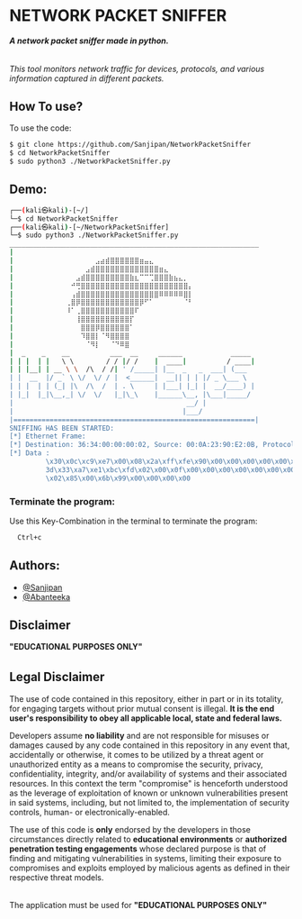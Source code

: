 
# NETWORK PACKET SNIFFER

***A network packet sniffer made in python.***
######
*This tool monitors network traffic for devices, protocols, and various information captured in different packets.*

## How To use?
To use the code:
```bash
$ git clone https://github.com/Sanjipan/NetworkPacketSniffer
$ cd NetworkPacketSniffer
$ sudo python3 ./NetworkPacketSniffer.py
```
    
## Demo:
```bash
┌──(kali㉿kali)-[~/]
└─$ cd NetworkPacketSniffer
┌──(kali㉿kali)-[~/NetworkPacketSniffer]
└─$ sudo python3 ./NetworkPacketSniffer.py
______________________________________________________________
|                                                            
|             ⠀⠀⠀⠀⠀⠀⣠⣴⣾⣿⣿⣿⣿⣿⣿⣶⣤⣄⠀⠀⠀⠀⠀⠀⠀⠀              
|             ⠀⠀⠀⠀⣠⣾⣿⣿⣿⣿⣿⣿⣿⣿⣿⣿⣿⣿⣿⣶⣄⠀⠀⠀⠀⠀             
|             ⠀⠀⣠⣾⣿⣿⣿⣿⣿⣿⣿⣿⣿⣷⣆⠉⠉⢉⣿⣿⣿⣷⣦⣄⡀⠀            
|             ⠀⠚⢛⣿⣿⣿⣿⣿⣿⣿⣿⣿⣿⣿⣿⣿⣿⣿⣿⣿⣿⣿⣿⣿⣿⡄            
|             ⠀⢠⣾⣿⣿⣿⣿⣿⣿⣿⣿⣿⣿⣿⣿⣿⣿⣿⣿⠿⠿⠿⠿⠿⣿⡇            
|             ⢀⣿⡿⣿⣿⣿⣿⣿⣿⣿⣿⣿⣿⣿⣿⡿⠋⠁⠀⠀⠀⠀⠀⠀⠈⠃             
|             ⠸⠁⢀⣿⣿⣿⣿⣿⣿⣿⣿⣿⣿⣿⠏⠀⠀⠀⠀⠀⠀⠀⠀⠀⠀⠀             
|             ⠀⠀⢸⣿⣿⣿⣿⣿⣿⣿⣿⣿⣿⡏⠀⠀⠀⠀⠀⠀⠀⠀⠀⠀⠀⠀              
|             ⠀⠀⠀⣿⣿⣿⡿⣿⣿⣿⣿⣿⣿⠁⠀⠀⠀⠀⠀⠀⠀⠀⠀⠀⠀⠀             
|             ⠀⠀⠀⠹⣿⣿⡇⠈⠻⣿⣿⣿⣿⠀⠀⠀⠀⠀⠀⠀⠀⠀⠀⠀⠀⠀              
|             ⠀⠀⠀⠀⠈⠻⡇⠀⠀⠈⠙⠿⣿⠀⠀⠀⠀⠀⠀⠀⠀⠀⠀⠀⠀⠀               
|  _    _    __          ___  __     ______            _____ 
| | |  | |   \ \        / / |/ /    |  ____|          / ____|
| | |__| | __ \ \  /\  / /| ' /_____| |__  _   _  ___| (___  
| |  __  |/ _` \ \/  \/ / |  <______|  __|| | | |/ _ \___ \ 
| | |  | | (_| |\  /\  /  | . \     | |___| |_| |  __/____) |
| |_|  |_|\__,_| \/  \/   |_|\_\    |______\__, |\___|_____/ 
|                                           __/ |            
|                                          |___/             
|============================================================|
SNIFFING HAS BEEN STARTED:
[*] Ethernet Frame: 
[*] Destination: 36:34:00:00:00:02, Source: 00:0A:23:90:E2:0B, Protocol: 46640
[*] Data :
         \x30\x0c\xc9\xe7\x00\x08\x2a\xff\xfe\x90\x00\x00\x00\x00\x00\x00\xf8\xfa\x00\x
         3d\x33\xa7\xe1\xbc\xfd\x02\x00\x0f\x00\x00\x00\x00\x00\x00\x00\x00\x00\x00\x00
         \x02\x85\x00\x6b\x99\x00\x00\x00\x00

```
### **Terminate the program:**

Use this Key-Combination in the terminal to terminate the program:
```bash
  Ctrl+c
```


## Authors:

- [@Sanjipan](https://github.com/Sanjipan)
- [@Abanteeka](https://github.com/Abanteeka/)

## **Disclaimer**
**"EDUCATIONAL PURPOSES ONLY"**
######
## Legal Disclaimer
The use of code contained in this repository, either in part or in its totality,
for engaging targets without prior mutual consent is illegal. **It is
the end user's responsibility to obey all applicable local, state and
federal laws.**

Developers assume **no liability** and are not
responsible for misuses or damages caused by any code contained
in this repository in any event that, accidentally or otherwise, it comes to
be utilized by a threat agent or unauthorized entity as a means to compromise
the security, privacy, confidentiality, integrity, and/or availability of
systems and their associated resources. In this context the term "compromise" is
henceforth understood as the leverage of exploitation of known or unknown vulnerabilities
present in said systems, including, but not limited to, the implementation of
security controls, human- or electronically-enabled.

The use of this code is **only** endorsed by the developers in those
circumstances directly related to **educational environments** or
**authorized penetration testing engagements** whose declared purpose is that
of finding and mitigating vulnerabilities in systems, limiting their exposure
to compromises and exploits employed by malicious agents as defined in their
respective threat models.
######
The application must be used for **"EDUCATIONAL PURPOSES ONLY"**
